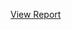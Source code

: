 [View Report](https://github.com/William-07/Insurance-Fee-Analysis/blob/main/Report/Insurance%20Fee%20Analysis_Report.pdf)
